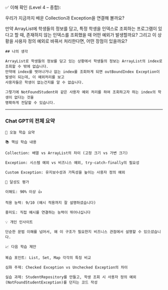 ✅ 이해 확인 (Level 4 – 종합):

우리가 지금까지 배운 Collection과 Exception을 연결해 볼까요?

만약 ArrayList에 학생들의 정보를 담고, 특정 학생을 인덱스로 조회하는 프로그램이 있다고 할 때,
존재하지 않는 인덱스를 조회했을 때 어떤 예외가 발생할까요?
그리고 이 상황을 사용자 정의 예외로 바꿔서 처리한다면, 어떤 장점이 있을까요?

```text
## 나의 생각

ArrayList로 학생들의 정보를 담고 있는 상황에서 학생들의 정보는 ArrayList의 index로 조회할 수 밖에 없습니다.
만약에 index를 벗어나거나 없는 index를 조회하게 되면 outBoundIndex Exception이 발생이 되는데, 이 예외처리를 보고
사용자들은 학생이 없는건지를 알 수 없습니다.

그렇기에 NotFoundStudent와 같은 사용자 예외 처리를 하여 조회하고자 하는 index의 학생이 없다는 것을 
명확하게 전달할 수 있습니다.
```
---
### Chat GPT의 전체 요약
```text
🌟 오늘 학습 요약

📚 핵심 학습 내용

Collection: 배열 vs ArrayList의 차이 (고정 크기 vs 가변 크기)

Exception: 시스템 예외 vs 비즈니스 예외, try-catch-finally의 필요성

Custom Exception: 유지보수성과 가독성을 높이는 사용자 정의 예외

🎯 달성도 평가

이해도: 90% 이상 👍

적용 능력: 9/10 (예시 적용까지 잘 설명하셨습니다)

흥미도: 직접 예시를 연결하는 능력이 뛰어나십니다

💡 개인 인사이트

단순한 문법 이해를 넘어서, 왜 이 구조가 필요한지 비즈니스 관점에서 설명할 수 있으셨습니다.

📈 다음 학습 제안

복습 포인트: List, Set, Map 각각의 특징 비교

심화 주제: Checked Exception vs Unchecked Exception의 차이

실습 과제: StudentRepository를 만들고, 학생 조회 시 사용자 정의 예외(NotFoundStudentException)를 던지는 코드 작성
```